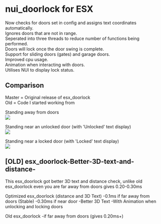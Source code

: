 # nui_doorlock for ESX

Now checks for doors set in config and assigns text coordinates automatically.  
Ignores doors that are not in range.  
Seperated into three threads to reduce number of functions being performed.   
Doors will lock once the door swing is complete.  
Support for sliding doors (gates) and garage doors.  
Improved cpu usage.  
Animation when interacting with doors.  
Utilises NUI to display lock status.  


## Comparison  
Master = Original release of esx_doorlock  
Old = Code I started working from  

Standing away from doors  
<img src='https://i.imgur.com/OMZ5Ou6.png'/>

Standing near an unlocked door (with 'Unlocked' text display)  
<img src='https://i.imgur.com/mFPFy79.png'/>

Standing near a locked door (with 'Locked' text display)  
<img src='https://i.imgur.com/jolLuRg.png'/>




## [OLD] esx_doorlock-Better-3D-text-and-distance-

This esx_doorlock got better 3D text and distance check, unlike old esx_doorlock even you are far away from doors gives 0.20-0.30ms

Optimized esx_doorlock (distance and 3D Text)
-0.1ms if far away from doors (Stable)
-0.30ms if near door
-Better 3D Text
-With Animation when unlocking and locking doors

Old esx_doorlock
-if far away from doors (gives 0.20ms+)
